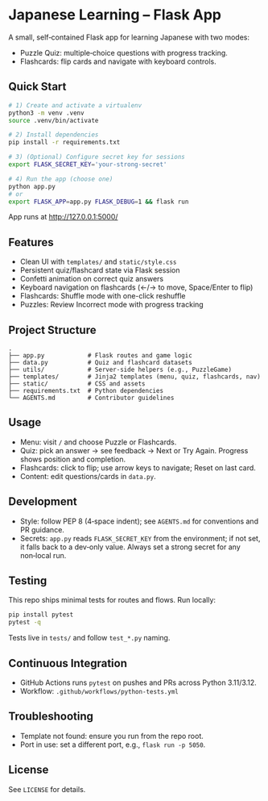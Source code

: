 # Japanese Learning – Flask App

A small, self‑contained Flask app for learning Japanese with two modes:
- Puzzle Quiz: multiple‑choice questions with progress tracking.
- Flashcards: flip cards and navigate with keyboard controls.

## Quick Start

```bash
# 1) Create and activate a virtualenv
python3 -m venv .venv
source .venv/bin/activate

# 2) Install dependencies
pip install -r requirements.txt

# 3) (Optional) Configure secret key for sessions
export FLASK_SECRET_KEY='your-strong-secret'

# 4) Run the app (choose one)
python app.py
# or
export FLASK_APP=app.py FLASK_DEBUG=1 && flask run
```

App runs at http://127.0.0.1:5000/

## Features
- Clean UI with `templates/` and `static/style.css`
- Persistent quiz/flashcard state via Flask session
- Confetti animation on correct quiz answers
- Keyboard navigation on flashcards (←/→ to move, Space/Enter to flip)
- Flashcards: Shuffle mode with one-click reshuffle
- Puzzles: Review Incorrect mode with progress tracking

## Project Structure
```
.
├── app.py            # Flask routes and game logic
├── data.py           # Quiz and flashcard datasets
├── utils/            # Server-side helpers (e.g., PuzzleGame)
├── templates/        # Jinja2 templates (menu, quiz, flashcards, nav)
├── static/           # CSS and assets
├── requirements.txt  # Python dependencies
└── AGENTS.md         # Contributor guidelines
```

## Usage
- Menu: visit `/` and choose Puzzle or Flashcards.
- Quiz: pick an answer → see feedback → Next or Try Again. Progress shows position and completion.
- Flashcards: click to flip; use arrow keys to navigate; Reset on last card.
- Content: edit questions/cards in `data.py`.

## Development
- Style: follow PEP 8 (4‑space indent); see `AGENTS.md` for conventions and PR guidance.
- Secrets: `app.py` reads `FLASK_SECRET_KEY` from the environment; if not set, it falls back to a dev‑only value. Always set a strong secret for any non‑local run.

## Testing
This repo ships minimal tests for routes and flows. Run locally:
```bash
pip install pytest
pytest -q
```
Tests live in `tests/` and follow `test_*.py` naming.

## Continuous Integration
- GitHub Actions runs `pytest` on pushes and PRs across Python 3.11/3.12.
- Workflow: `.github/workflows/python-tests.yml`

## Troubleshooting
- Template not found: ensure you run from the repo root.
- Port in use: set a different port, e.g., `flask run -p 5050`.

## License
See `LICENSE` for details.
